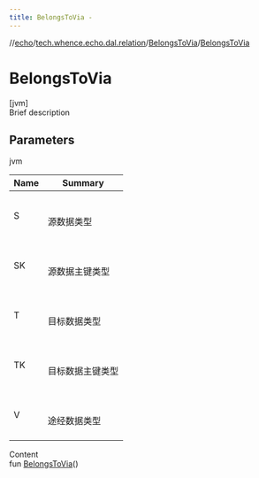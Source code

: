 ```yaml
---
title: BelongsToVia -
---
```

//[echo](../../index.md)/[tech.whence.echo.dal.relation](../index.md)/[BelongsToVia](index.md)/[BelongsToVia](-belongs-to-via.md)



# BelongsToVia  
[jvm]  
Brief description  


## Parameters  
  
jvm  
  
|  Name|  Summary| 
|---|---|
| S| <br><br>源数据类型<br><br>
| SK| <br><br>源数据主键类型<br><br>
| T| <br><br>目标数据类型<br><br>
| TK| <br><br>目标数据主键类型<br><br>
| V| <br><br>途经数据类型<br><br>
  
  
Content  
fun [BelongsToVia](-belongs-to-via.md)()  



